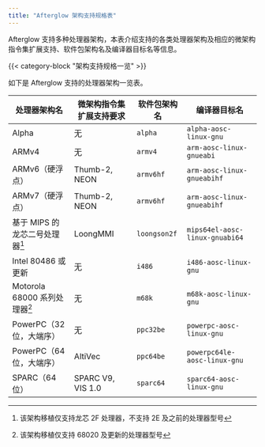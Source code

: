 ```yaml
---
title: "Afterglow 架构支持规格表"
---
```


Afterglow 支持多种处理器架构，本表介绍支持的各类处理器架构及相应的微架构指令集扩展支持、软件包架构名及编译器目标名等信息。

{{< category-block "架构支持规格一览" >}}

如下是 Afterglow 支持的处理器架构一览表。

| 处理器架构名       | 微架构指令集扩展支持要求 | 软件包架构名  | 编译器目标名                   |
|--------------------|--------------------------|---------------|--------------------------------|
| Alpha              | 无                       | `alpha`       | `alpha-aosc-linux-gnu`         |
| ARMv4              | 无                       | `armv4`       | `arm-aosc-linux-gnueabi`       |
| ARMv6（硬浮点）    | Thumb-2, NEON            | `armv6hf`     | `arm-aosc-linux-gnueabihf`     |
| ARMv7（硬浮点）    | Thumb-2, NEON            | `armv6hf`     | `arm-aosc-linux-gnueabihf`     |
| 基于 MIPS 的龙芯二号处理器[^1] | LoongMMI     | `loongson2f`  | `mips64el-aosc-linux-gnuabi64` |
| Intel 80486 或更新 | 无                       | `i486`        | `i486-aosc-linux-gnu`          |
| Motorola 68000 系列处理器[^2] | 无            | `m68k`        | `m68k-aosc-linux-gnu`          |
| PowerPC（32 位，大端序）| 无                  | `ppc32be`     | `powerpc-aosc-linux-gnu`       |
| PowerPC（64 位，大端序）| AltiVec             | `ppc64be`     | `powerpc64le-aosc-linux-gnu`   |
| SPARC（64 位）     | SPARC V9, VIS 1.0        | `sparc64`     | `sparc64-aosc-linux-gnu`       |

[^1]: 该架构移植仅支持龙芯 2F 处理器，不支持 2E 及之前的处理器型号
[^2]: 该架构移植仅支持 68020 及更新的处理器型号